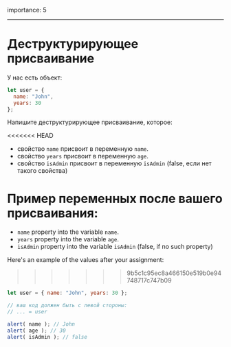 importance: 5

---

# Деструктурирующее присваивание

У нас есть объект:

```js
let user = {
  name: "John",
  years: 30
};
```

Напишите деструктурирующее присваивание, которое:

<<<<<<< HEAD
- свойство `name` присвоит в переменную `name`.
- свойство `years` присвоит в переменную `age`.
- свойство `isAdmin` присвоит в переменную `isAdmin` (false, если нет такого свойства)

Пример переменных после вашего присваивания:
=======
- `name` property into the variable `name`.
- `years` property into the variable `age`.
- `isAdmin` property into the variable `isAdmin` (false, if no such property)

Here's an example of the values after your assignment:
>>>>>>> 9b5c1c95ec8a466150e519b0e94748717c747b09

```js
let user = { name: "John", years: 30 };

// ваш код должен быть с левой стороны:
// ... = user

alert( name ); // John
alert( age ); // 30
alert( isAdmin ); // false
```
